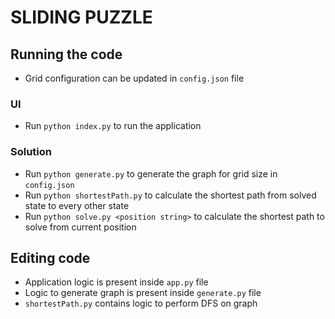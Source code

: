 # SLIDING PUZZLE

## Running the code

* Grid configuration can be updated in `config.json` file

### UI

* Run `python index.py` to run the application

### Solution

* Run `python generate.py` to generate the graph for grid size in `config.json`
* Run `python shortestPath.py` to calculate the shortest path from solved state to every other state
* Run `python solve.py <position string>` to calculate the shortest path to solve from current position

## Editing code

* Application logic is present inside `app.py` file
* Logic to generate graph is present inside `generate.py` file
* `shortestPath.py` contains logic to perform DFS on graph
